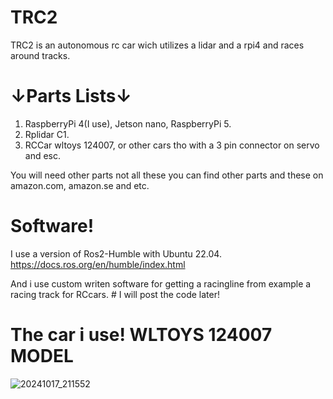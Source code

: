 # TRC2

TRC2 is an autonomous rc car wich utilizes a lidar and a rpi4 and races around tracks.

# ↓Parts Lists↓

1. RaspberryPi 4(I use), Jetson nano, RaspberryPi 5.
2. Rplidar C1.
3. RCCar wltoys 124007, or other cars tho with a 3 pin connector on servo and esc.

You will need other parts not all these you can find other parts and these on amazon.com, amazon.se and etc.

# Software!


I use a version of Ros2-Humble with Ubuntu 22.04. https://docs.ros.org/en/humble/index.html

And i use custom writen software for getting a racingline from example a racing track for RCcars. # I will post the code later!




# The car i use! WLTOYS 124007 MODEL

![20241017_211552](https://github.com/user-attachments/assets/9fe56de1-adcc-4f11-bf0e-68e27b414518)
